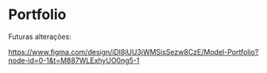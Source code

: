 # Portfolio 

Futuras alterações:

https://www.figma.com/design/iDl8jUU3jWMSisSezw8CzE/Model-Portfolio?node-id=0-1&t=M887WLExhyUO0ng5-1
